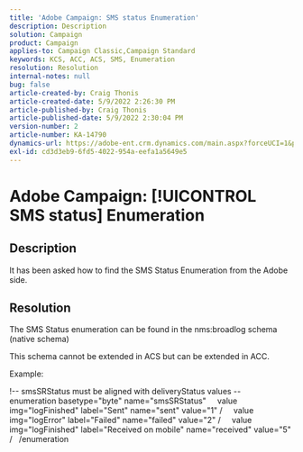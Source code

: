 ```yaml
---
title: 'Adobe Campaign: SMS status Enumeration'
description: Description
solution: Campaign
product: Campaign
applies-to: Campaign Classic,Campaign Standard
keywords: KCS, ACC, ACS, SMS, Enumeration
resolution: Resolution
internal-notes: null
bug: false
article-created-by: Craig Thonis
article-created-date: 5/9/2022 2:26:30 PM
article-published-by: Craig Thonis
article-published-date: 5/9/2022 2:30:04 PM
version-number: 2
article-number: KA-14790
dynamics-url: https://adobe-ent.crm.dynamics.com/main.aspx?forceUCI=1&pagetype=entityrecord&etn=knowledgearticle&id=18aaba00-a4cf-ec11-a7b5-00224809c196
exl-id: cd3d3eb9-6fd5-4022-954a-eefa1a5649e5
---
```

# Adobe Campaign: [!UICONTROL SMS status] Enumeration

## Description


It has been asked how to find the SMS Status Enumeration from the Adobe side.


## Resolution


The SMS Status enumeration can be found in the nms:broadlog schema (native schema)

This schema cannot be extended in ACS but can be extended in ACC.

Example:

!-- smsSRStatus must be aligned with deliveryStatus values --
  enumeration basetype="byte" name="smsSRStatus"
    value img="logFinished" label="Sent" name="sent" value="1" /
    value img="logError" label="Failed" name="failed" value="2" /
    value img="logFinished" label="Received on mobile" name="received" value="5" /
  /enumeration

